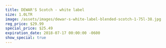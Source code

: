 ```yaml
---
title: DEWAR'S Scotch - white label
size: 1.0LTR
image: /assets/images/dewar-s-white-label-blended-scotch-1-75l-38.jpg
reg_price: $29.99
special_price: $25.49
expiration_date: 2018-07-17 00:00:00 -0600
show_special: true
---
```


